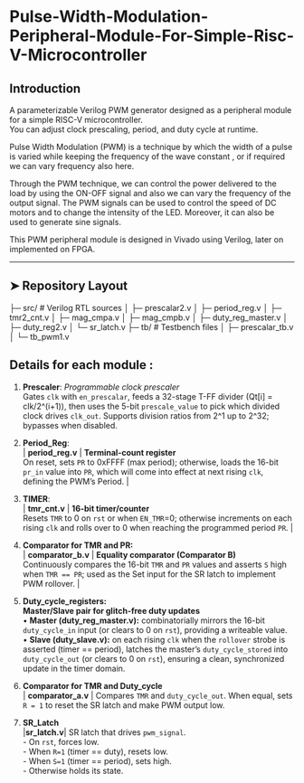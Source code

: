 # Pulse-Width-Modulation-Peripheral-Module-For-Simple-Risc-V-Microcontroller
## Introduction

A parameterizable Verilog PWM generator designed as a peripheral module for a simple RISC-V microcontroller.  
You can adjust clock prescaling, period, and duty cycle at runtime.

Pulse Width Modulation (PWM) is a technique by which the width of a pulse is varied while keeping the frequency of the wave constant , or if required we can vary frequency also here.

Through the PWM technique, we can control the power delivered to the load by using the ON-OFF signal and also we can vary the frequency of the output signal. The PWM signals can be used to control the speed of DC motors and to change the intensity of the LED. Moreover, it can also be used to generate sine signals.

This PWM peripheral module is designed in Vivado using Verilog, later on implemented on FPGA.

---

## ➤ Repository Layout
├─ src/ # Verilog RTL sources
│ ├─ prescalar2.v
│ ├─ period_reg.v
│ ├─ tmr2_cnt.v
│ ├─ mag_cmpa.v
│ ├─ mag_cmpb.v
│ ├─ duty_reg_master.v
│ ├─ duty_reg2.v
│ └─ sr_latch.v
├─ tb/ # Testbench files
│ ├─ prescalar_tb.v
│ └─ tb_pwm1.v

## Details for each module :
1. **Prescaler**:
            *Programmable clock prescaler*
            <br/>Gates `clk` with `en_prescalar`, feeds a 32-stage T-FF divider (Qt[i] = clk/2^(i+1)), then uses the 5-bit `prescale_value` to pick which divided clock drives `clk_out`. Supports division ratios from 2^1 up to 2^32; bypasses when disabled. 
 
2. **Period_Reg**:
             <br/>| **period_reg.v**  | **Terminal-count register**<br/>On reset, sets `PR` to 0xFFFF (max period); otherwise, loads the 16-bit `pr_in` value into `PR`, which will come into effect at next rising `clk`, defining the PWM’s Period. |

3. **TIMER**:
            <br/>| **tmr_cnt.v**     | **16-bit timer/counter**<br/>Resets `TMR` to 0 on `rst` or when `EN_TMR`=0; otherwise increments on each rising `clk` and rolls over to 0 when reaching the programmed period `PR`. |
4. **Comparator for TMR and PR:**
            <br/>| **comparator_b.v** | **Equality comparator (Comparator B)**<br/>Continuously compares the 16-bit `TMR` and `PR` values and asserts `S` high when `TMR == PR`; used as the Set input for the SR latch to implement PWM rollover. |
5. **Duty_cycle_registers:**
            <br/>**Master/Slave pair for glitch-free duty updates**<br/>• **Master (duty_reg_master.v):** combinatorially mirrors the 16-bit `duty_cycle_in` input (or clears to 0 on `rst`), providing a writeable value.<br/>• **Slave  (duty_slave.v):** on each rising `clk` when the `rollover` strobe is asserted (timer == period), latches the master’s `duty_cycle_stored` into `duty_cycle_out` (or clears to 0 on `rst`), ensuring a clean, synchronized update in the timer domain. 

6.  **Comparator for TMR and Duty_cycle** 
            <br/>| **comparator_a.v** | Compares `TMR` and `duty_cycle_out`. When equal, sets `R = 1` to reset the SR latch and make PWM output low. 

7.  **SR_Latch** 
            <br/>|**sr_latch.v**| SR latch that drives `pwm_signal`.  
                     - On `rst`, forces low.  
                     - When `R=1` (timer == duty), resets low.  
                     - When `S=1` (timer == period), sets high.  
                     - Otherwise holds its state.
